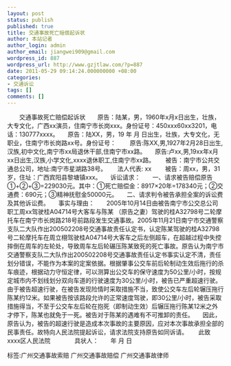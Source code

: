 ```yaml
---
layout: post
status: publish
published: true
title: 交通事故死亡赔偿起诉状
author: 本站记者
author_login: admin
author_email: jiangwei909@gmail.com
wordpress_id: 887
wordpress_url: http://www.gzjtlaw.com/?p=887
date: 2011-05-29 09:14:24.000000000 +08:00
categories:
- 交通诉讼
tags: []
comments: []
---
```

　　交通事故死亡赔偿起诉状　　原告：陆某，男，1960年x月x日出生，壮族，大专文化，广西xx演员，住南宁市长岗xxx。身份证号：450xxx60xx3201，电话：130777xxxx。　　原告：陆XX，男，19 年 月 日出生，壮族，大专文化，无职业，住南宁市长岗路xx号。身份证号： 　　原告:陈XX,男,1927年2月28日出生,汉族,初中文化,南宁市xx局退休干部,住南宁市xx路。　　原告:卢xx,男,19xx年x月xx日出生,汉族,小学文化,xxxx退休职工,住南宁市xx路。　　 被告：南宁市公共交通总公司，地址:南宁市星湖路38号。　　 法人代表: xx　　 被告：周xx，男，31岁，住址：广西宾阳县黎塘镇xxx。　　诉讼请求：　　一、请求被告赔偿原告①+②+③=229030元。其中：①死亡赔偿金：8917&times;20年=178340元；②交通费：690元；③精神抚慰金50000元。　　二、请求判令被告承担全案的诉讼费及其他诉讼费。　　事实与理由：　　2005年10月14日由被告南宁市公交总公司职工周xx驾驶桂A04714号大客车与陈某 （原告之妻）驾驶的桂A32798号二轮摩托车在南宁市长岗路218号前路段发生交通事故。2005年11月21日南宁市交通警察支队二大队作出200502208号交通事故责任认定书，认定陈某驾驶的桂A32798号二轮摩托车在周立栩驾驶桂A04714号大客车之后左侧超车，在超越过程中失控摔倒在周车的左轮处，导致周车左后轮碾压陈某致死的死亡事故。原告认为南宁市交通警察支队二大队作出200502208号交通事故责任认定书事实认定不清，责任划分错误，不能作为本案的定案依据。根据肇事公交车前后轮制动生效后拖行的杀车痕迹，根据动力守恒定律，可以测算出公交车的保守速度为50公里&#47;小时，按规定城市内不划线划分双向车道的行驶速度为30公里&#47;小时，被告已严重超速行驶。由于被告超速行驶，在被告发现险情时采取措施不当，致使公交车左后轮辗压拖行陈某约12米。如果被告按该路段允许的正常速度驾驶，即30公里&#47;小时，被告采取措施得当，不至于公交车左后轮在抱死（即制动生效）后辗压拖行陈某12米之外才停下，陈某也就免于一死。被告对于陈某的遇难有不可推卸的责任。　　因此，原告认为，被告的超速行驶是造成本次事故的主要原因，应对本次事故承担全部的民事责任。故特向人民法院提起诉讼，请求法院支持原告如同诉请。　　 此致　　xxxx区人民法院　　　　具状人：　　年 月 日　　标签:广州交通事故索赔 广州交通事故赔偿 广州交通事故律师
